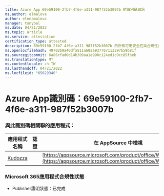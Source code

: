 ```yaml
---
title: Azure App 69e59100-2fb7-4f6e-a311-987f52b3007b 的識別碼資訊
ms.author: elmalova
author: elenamalova
manager: tonybal
ms.date: 04/21/2022
ms.topic: article
ms.service: attestation
certification_type: attested
description: 69e59100-2fb7-4f6e-a311-987f52b3007b 的所有可用安全性與合規性資訊。
ms.openlocfilehash: 49702b9a40dfa811a602a937707113297b59b81f
ms.sourcegitcommit: 6a86cfad0d14b309aa1e990c124ed1c0cc85fbeb
ms.translationtype: MT
ms.contentlocale: zh-TW
ms.lasthandoff: 04/21/2022
ms.locfileid: "65029340"
---
```

# <a name="azure-app-id-69e59100-2fb7-4f6e-a311-987f52b3007b"></a>Azure App識別碼：69e59100-2fb7-4f6e-a311-987f52b3007b


### <a name="apps-associated-with-this-id"></a>與此識別碼相關聯的應用程式：
| **應用程式名稱** | **認證** | **在 AppSource 中檢視** |
|--------------|---------------|-----------------------|
| [Kudozza](../forward/WA200002599.md) |  | [https://appsource.microsoft.com/product/office/WA200002599](https://appsource.microsoft.com/product/office/WA200002599) |

### <a name="microsoft-365-app-compliance-status"></a>Microsoft 365應用程式合規性狀態
- Publisher證明狀態：已完成
